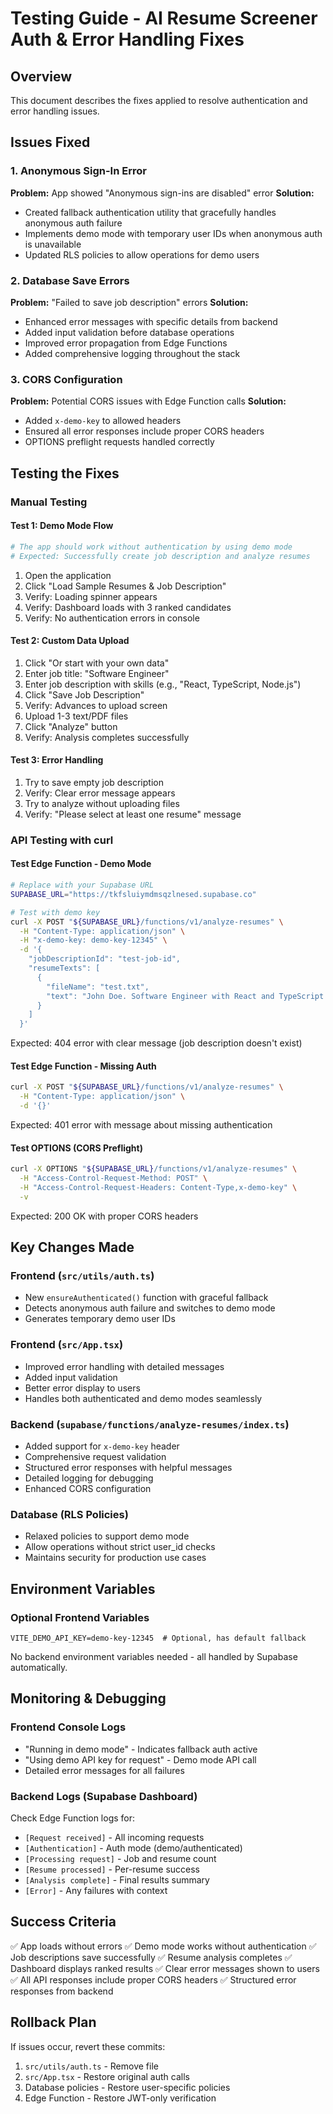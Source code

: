# Testing Guide - AI Resume Screener Auth & Error Handling Fixes

## Overview
This document describes the fixes applied to resolve authentication and error handling issues.

## Issues Fixed

### 1. Anonymous Sign-In Error
**Problem:** App showed "Anonymous sign-ins are disabled" error
**Solution:**
- Created fallback authentication utility that gracefully handles anonymous auth failure
- Implements demo mode with temporary user IDs when anonymous auth is unavailable
- Updated RLS policies to allow operations for demo users

### 2. Database Save Errors
**Problem:** "Failed to save job description" errors
**Solution:**
- Enhanced error messages with specific details from backend
- Added input validation before database operations
- Improved error propagation from Edge Functions
- Added comprehensive logging throughout the stack

### 3. CORS Configuration
**Problem:** Potential CORS issues with Edge Function calls
**Solution:**
- Added `x-demo-key` to allowed headers
- Ensured all error responses include proper CORS headers
- OPTIONS preflight requests handled correctly

## Testing the Fixes

### Manual Testing

#### Test 1: Demo Mode Flow
```bash
# The app should work without authentication by using demo mode
# Expected: Successfully create job description and analyze resumes
```

1. Open the application
2. Click "Load Sample Resumes & Job Description"
3. Verify: Loading spinner appears
4. Verify: Dashboard loads with 3 ranked candidates
5. Verify: No authentication errors in console

#### Test 2: Custom Data Upload
1. Click "Or start with your own data"
2. Enter job title: "Software Engineer"
3. Enter job description with skills (e.g., "React, TypeScript, Node.js")
4. Click "Save Job Description"
5. Verify: Advances to upload screen
6. Upload 1-3 text/PDF files
7. Click "Analyze" button
8. Verify: Analysis completes successfully

#### Test 3: Error Handling
1. Try to save empty job description
2. Verify: Clear error message appears
3. Try to analyze without uploading files
4. Verify: "Please select at least one resume" message

### API Testing with curl

#### Test Edge Function - Demo Mode
```bash
# Replace with your Supabase URL
SUPABASE_URL="https://tkfsluiymdmsqzlnesed.supabase.co"

# Test with demo key
curl -X POST "${SUPABASE_URL}/functions/v1/analyze-resumes" \
  -H "Content-Type: application/json" \
  -H "x-demo-key: demo-key-12345" \
  -d '{
    "jobDescriptionId": "test-job-id",
    "resumeTexts": [
      {
        "fileName": "test.txt",
        "text": "John Doe. Software Engineer with React and TypeScript experience."
      }
    ]
  }'
```

Expected: 404 error with clear message (job description doesn't exist)

#### Test Edge Function - Missing Auth
```bash
curl -X POST "${SUPABASE_URL}/functions/v1/analyze-resumes" \
  -H "Content-Type: application/json" \
  -d '{}'
```

Expected: 401 error with message about missing authentication

#### Test OPTIONS (CORS Preflight)
```bash
curl -X OPTIONS "${SUPABASE_URL}/functions/v1/analyze-resumes" \
  -H "Access-Control-Request-Method: POST" \
  -H "Access-Control-Request-Headers: Content-Type,x-demo-key" \
  -v
```

Expected: 200 OK with proper CORS headers

## Key Changes Made

### Frontend (`src/utils/auth.ts`)
- New `ensureAuthenticated()` function with graceful fallback
- Detects anonymous auth failure and switches to demo mode
- Generates temporary demo user IDs

### Frontend (`src/App.tsx`)
- Improved error handling with detailed messages
- Added input validation
- Better error display to users
- Handles both authenticated and demo modes seamlessly

### Backend (`supabase/functions/analyze-resumes/index.ts`)
- Added support for `x-demo-key` header
- Comprehensive request validation
- Structured error responses with helpful messages
- Detailed logging for debugging
- Enhanced CORS configuration

### Database (RLS Policies)
- Relaxed policies to support demo mode
- Allow operations without strict user_id checks
- Maintains security for production use cases

## Environment Variables

### Optional Frontend Variables
```env
VITE_DEMO_API_KEY=demo-key-12345  # Optional, has default fallback
```

No backend environment variables needed - all handled by Supabase automatically.

## Monitoring & Debugging

### Frontend Console Logs
- "Running in demo mode" - Indicates fallback auth active
- "Using demo API key for request" - Demo mode API call
- Detailed error messages for all failures

### Backend Logs (Supabase Dashboard)
Check Edge Function logs for:
- `[Request received]` - All incoming requests
- `[Authentication]` - Auth mode (demo/authenticated)
- `[Processing request]` - Job and resume count
- `[Resume processed]` - Per-resume success
- `[Analysis complete]` - Final results summary
- `[Error]` - Any failures with context

## Success Criteria

✅ App loads without errors
✅ Demo mode works without authentication
✅ Job descriptions save successfully
✅ Resume analysis completes
✅ Dashboard displays ranked results
✅ Clear error messages shown to users
✅ All API responses include proper CORS headers
✅ Structured error responses from backend

## Rollback Plan

If issues occur, revert these commits:
1. `src/utils/auth.ts` - Remove file
2. `src/App.tsx` - Restore original auth calls
3. Database policies - Restore user-specific policies
4. Edge Function - Restore JWT-only verification
